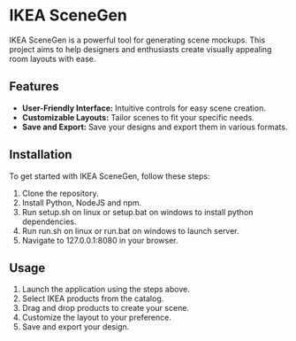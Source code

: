# IKEA SceneGen

IKEA SceneGen is a powerful tool for generating scene mockups. This project aims to help designers and enthusiasts create visually appealing room layouts with ease.

## Features

- **User-Friendly Interface:** Intuitive controls for easy scene creation.
- **Customizable Layouts:** Tailor scenes to fit your specific needs.
- **Save and Export:** Save your designs and export them in various formats.

## Installation

To get started with IKEA SceneGen, follow these steps:

1. Clone the repository.
2. Install Python, NodeJS and npm.
3. Run setup.sh on linux or setup.bat on windows to install python dependencies.
4. Run run.sh on linux or run.bat on windows to launch server.
5. Navigate to 127.0.0.1:8080 in your browser.

## Usage

1. Launch the application using the steps above.
2. Select IKEA products from the catalog.
3. Drag and drop products to create your scene.
4. Customize the layout to your preference.
5. Save and export your design.